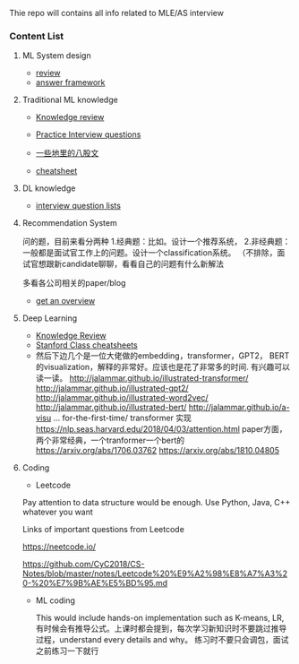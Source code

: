 Thie repo will contains all info related to MLE/AS interview

### Content List

1. ML System design
   - [review](https://github.com/JingruGong1023/MLE-AS-interview/blob/main/MLSystemDesign.md)
   - [answer framework](https://www.1point3acres.com/bbs/thread-585908-1-1.html)

2. Traditional ML knowledge

   - [Knowledge review](https://github.com/JingruGong1023/Machine_Learning/blob/main/ML_Review.md)

   - [Practice Interview questions](https://github.com/JingruGong1023/Machine_Learning/blob/main/Data_Science_Interview_Questions.md)

   - [一些地里的八股文](https://www.1point3acres.com/bbs/thread-713903-1-1.html)
   - [cheatsheet](https://github.com/JingruGong1023/MLE-AS-interview/blob/main/Data_Science_Cheatsheet.pdf)
   
3. DL knowledge
   - [interview question lists](https://github.com/JingruGong1023/MLE-AS-interview/blob/main/Optimization.md)

4. Recommendation System

   问的题，目前来看分两种
   1.经典题：比如。设计一个推荐系统，
   2.非经典题：一般都是面试官工作上的问题。设计一个classification系统。
   （不排除，面试官想跟新candidate聊聊，看看自己的问题有什么新解法

   多看各公司相关的paper/blog

   - [get an overview](https://towardsdatascience.com/recommender-systems-the-most-valuable-application-of-machine-learning-part-1-f96ecbc4b7f5)

5. Deep Learning
   - [Knowledge Review](https://github.com/JingruGong1023/Deep_Learning)
   - [Stanford Class cheatsheets](https://stanford.edu/~shervine/teaching/cs-230/)
   - 然后下边几个是一位大佬做的embedding，transformer，GPT2， BERT的visualization，解释的非常好。应该也是花了非常多的时间. 有兴趣可以读一读。
     http://jalammar.github.io/illustrated-transformer/
     http://jalammar.github.io/illustrated-gpt2/
     http://jalammar.github.io/illustrated-word2vec/
     http://jalammar.github.io/illustrated-bert/
     http://jalammar.github.io/a-visu ... for-the-first-time/
     transformer 实现
     https://nlp.seas.harvard.edu/2018/04/03/attention.html
     paper方面，两个非常经典，一个tranformer一个bert的
     https://arxiv.org/abs/1706.03762
     https://arxiv.org/abs/1810.04805

6. Coding

   - Leetcode

   Pay attention to data structure would be enough. Use Python, Java, C++ whatever you want 

   Links of  important questions from Leetcode

   https://neetcode.io/

   https://github.com/CyC2018/CS-Notes/blob/master/notes/Leetcode%20%E9%A2%98%E8%A7%A3%20-%20%E7%9B%AE%E5%BD%95.md

   - ML coding

     This would include hands-on implementation such as K-means, LR, 有时候会有推导公式。上课时都会提到，每次学习新知识时不要跳过推导过程，understand every details and why。 练习时不要只会调包，面试之前练习一下就行

